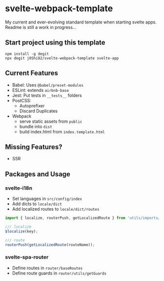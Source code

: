 # svelte-webpack-template
My current and ever-evolving standard template when starting svelte apps. Readme is still a work in progress...

## Start project using this template

```
npm install -g degit
npx degit j0Shi82/svelte-webpack-template svelte-app 
```

## Current Features

- Babel: Uses `@babel/preset-modules`
- ESLint: extends `airbnb-base`
- Jest: Put tests in `__tests__` folders
- PostCSS:
  - Autoprefixer
  - Discard Duplicates
- Webpack
  - serve static assets from `public`
  - bundle into `dist`
  - build index.html from `index.template.html`

## Missing Features?

- SSR

## Packages and Usage

### svelte-i18n

- Set languages in `src/config/index`
- Add dicts to `locale/dict`
- Add localized routes to `locale/dict/routes`

```js
import { localize, routerPush, getLocalizedRoute } from 'utils/imports/core';

/// localize
$localize(key);

/// route
routerPush(getLocalizedRoute(routeName));
```

### svelte-spa-router

- Define routes in `router/baseRoutes`
- Define route guards in `router/utils/getGuards`
